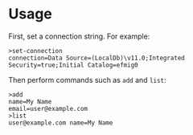 # Usage

First, set a connection string. For example:

    >set-connection
    connection=Data Source=(LocalDb)\v11.0;Integrated Security=true;Initial Catalog=efmig0

Then perform commands such as `add` and `list`:

    >add
    name=My Name
    email=user@example.com
    >list
    user@example.com name=My Name
